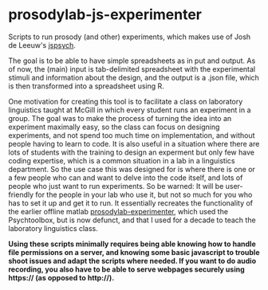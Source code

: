 # prosodylab-js-experimenter

Scripts to run prosody (and other) experiments, which makes use of Josh de Leeuw's [jspsych](https://www.jspsych.org/). 

The goal is to be able to have simple spreadsheets as in put and output. As of now, the (main) input is tab-delimited spreadsheet with the experimental stimuli and information about the design, and the output is a .json file, which is then transformed into a spreadsheet using R.

One motivation for creating this tool is to facilitate a class on laboratory linguistics taught at McGill in which every student runs an experiment in a group. The goal was to make the process of turning the idea into an experiment maximally easy, so the class can focus on designing experiments, and not spend too much time on implementation, and without people having to learn to code. It is also useful in a situation where there are lots of students with the training to design an experment but only few have coding expertise, which is a common situation in a lab in a linguistics department. So the use case this was designed for is where there is one or a few people who can and want to delve into the code itself, and lots of people who just want to run experiments. So be warned: It will be user-friendly for the people in your lab who use it, but not so much for you who has to set it up and get it to run. It essentially recreates the functionality of the earlier offline matlab [prosodylab-experimenter](https://github.com/prosodylab/prosodylab-experimenter), which used the Psychtoolbox, but is now defunct, and that I used for a decade to teach the laboratory linguistics class. 

**Using these scripts minimally requires being able knowing how to handle file permissions on a server, and knowing some basic javascript to trouble shoot issues and adapt the scripts where needed. If you want to do audio recording, you also have to be able to serve webpages securely using https:// (as opposed to http://).**
